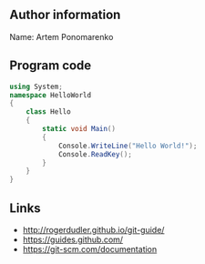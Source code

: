 Author information
-
Name: Artem Ponomarenko

Program code
-
```cs
using System;
namespace HelloWorld
{
    class Hello 
    {
        static void Main() 
        {
            Console.WriteLine("Hello World!");
            Console.ReadKey();
        }
    }
}
```
Links
-
* http://rogerdudler.github.io/git-guide/
* https://guides.github.com/
* https://git-scm.com/documentation